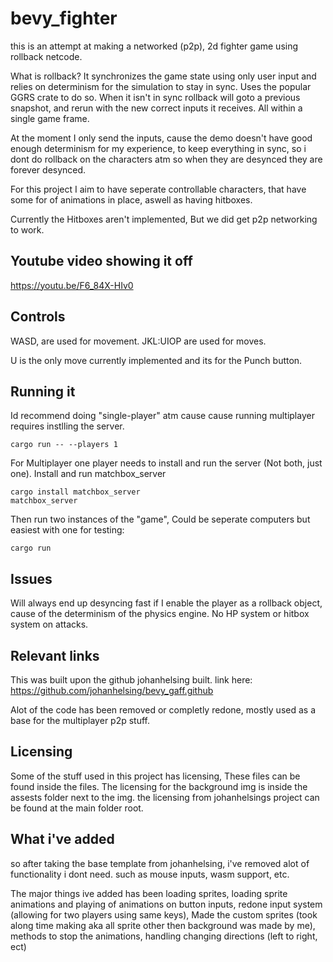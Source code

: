 # bevy_fighter

this is an attempt at making a networked (p2p), 2d fighter game using rollback netcode.

What is rollback?
It synchronizes the game state using only user input and relies on determinism for the simulation to
stay in sync. Uses the popular GGRS crate to do so.
When it isn't in sync rollback will goto a previous snapshot, and rerun with the new correct inputs it receives.
All within a single game frame.

At the moment I only send the inputs, cause the demo doesn't have good enough determinism for my experience,
to keep everything in sync, so i dont do rollback on the characters atm so when they are desynced they are forever desynced.

For this project I aim to have seperate controllable characters,
that have some for of animations in place, aswell as having hitboxes.

Currently the Hitboxes aren't implemented, But we did get p2p networking to work.

## Youtube video showing it off

https://youtu.be/F6_84X-HIv0

## Controls

WASD, are used for movement.
JKL:UIOP are used for moves.

U is the only move currently implemented and its for the Punch button.

## Running it

Id recommend doing "single-player" atm cause cause running multiplayer requires instlling the server.
```shell
cargo run -- --players 1
```

For Multiplayer one player needs to install and run the server (Not both, just one).
Install and run matchbox_server

```shell
cargo install matchbox_server
matchbox_server
```

Then run two instances of the "game", Could be seperate computers but easiest with one for testing:

```shell
cargo run
```

## Issues

Will always end up desyncing fast if I enable the player as a rollback object, cause of the determinism of the physics engine.
No HP system or hitbox system on attacks.

## Relevant links

This was built upon the github johanhelsing built.
link here: https://github.com/johanhelsing/bevy_gaff.github

Alot of the code has been removed or completly redone, mostly used as a base for the multiplayer p2p stuff.

## Licensing

Some of the stuff used in this project has licensing, These files can be found inside the files.
The licensing for the background img is inside the assests folder next to the img.
the licensing from johanhelsings project can be found at the main folder root.

## What i've added

so after taking the base template from johanhelsing, i've removed alot of functionality i dont need.
such as mouse inputs, wasm support, etc.

The major things ive added has been loading sprites, loading sprite animations and playing of animations on button inputs, redone input system (allowing for two players using same keys), 
Made the custom sprites (took along time making aka all sprite other then background was made by me), methods to stop the animations, 
handling changing directions (left to right, ect)
